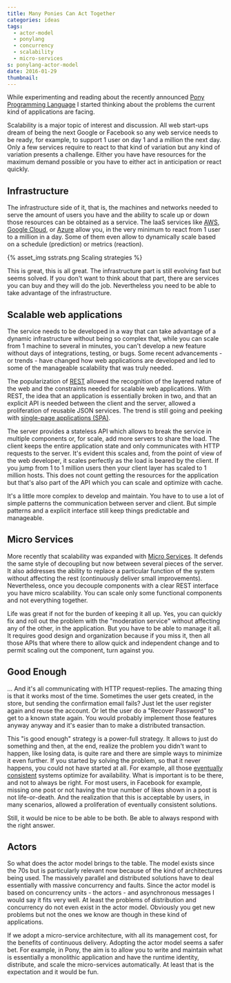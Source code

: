 ```yaml
---
title: Many Ponies Can Act Together
categories: ideas
tags:
  - actor-model
  - ponylang
  - concurrency
  - scalability
  - micro-services
s: ponylang-actor-model
date: 2016-01-29
thumbnail:
---
```


While experimenting and reading about the recently announced [Pony Programming 
Language][pony] I started thinking about the problems the current kind of 
applications are facing.

Scalability is a major topic of interest and discussion. All web start-ups 
dream of being the next Google or Facebook so any web service needs to be 
ready, for example, to support 1 user on day 1 and a million the next day. Only 
a few services require to react to that kind of variation but any kind of 
variation presents a challenge. Either you have have resources for the maximum 
demand possible or you have to either act in anticipation or react quickly. 

Infrastructure
--------------

The infrastructure side of it, that is, the machines and networks needed to 
serve the amount of users you have and the ability to scale up or down those 
resources can be obtained as a service. The IaaS services like [AWS], [Google 
Cloud], or [Azure] allow you, in the very minimum to react from 1 user to a 
million in a day. Some of them even allow to dynamically scale based on a 
schedule (prediction) or metrics (reaction).

{% asset_img sstrats.png Scaling strategies %}

This is great, this is all great. The infrastructure part is still evolving 
fast but seems solved. If you don't want to think about that part, there are 
services you can buy and they will do the job. Nevertheless you need to be able
to take advantage of the infrastructure.

Scalable web applications
-------------------------

The service needs to be developed in a way that can take advantage of a dynamic
infrastructure without being so complex that, while you can scale from 1 machine
to several in minutes, you can't develop a new feature without days of 
integrations, testing, or bugs. Some recent advancements - or trends - have 
changed how web applications are developed and led to some of the manageable 
scalability that was truly needed.

The popularization of [REST] allowed the recognition of the layered nature of 
the web and the constraints needed for scalable web applications. With REST, 
the idea that an application is essentially broken in two, and that an explicit 
API is needed between the client and the server, allowed a proliferation of 
reusable JSON services. The trend is still going and peeking with [single-page 
applications (SPA)][SPA].

The server provides a stateless API which allows to break the service in multiple
components or, for scale, add more servers to share the load. The client keeps
the entire application state and only communicates with HTTP requests to the 
server. It's evident this scales and, from the point of view of the web 
developer, it scales perfectly as the load is beared by the client. If you jump
from 1 to 1 million users then your client layer has scaled to 1 million hosts.
This does not count getting the resources for the application but that's also 
part of the API which you can scale and optimize with cache.

It's a little more complex to develop and maintain. You have to to use a lot of
simple patterns the communication between server and client. But simple patterns
and a explicit interface still keep things predictable and manageable.

Micro Services
--------------

More recently that scalability was expanded with [Micro Services]. It defends the
same style of decoupling but now between several pieces of the server. It also
addresses the ability to replace a particular function of the system without 
affecting the rest (continuously deliver small improvements). Nevertheless, once
you decouple components with a clear REST interface you have micro scalability.
You can scale only some functional components and not everything together.

Life was great if not for the burden of keeping it all up. Yes, you can quickly 
fix and roll out the problem with the "moderation service" without affecting 
any of the other, in the application. But you have to be able to manage it all. 
It requires good design and organization because if you miss it, then all those 
APIs that where there to allow quick and independent change and to permit 
scaling out the component, turn against you.

Good Enough
-----------

... And it's all communicating with HTTP request-replies. The amazing thing is 
that it works most of the time. Sometimes the user gets created, in the store, 
but sending the confirmation email fails? Just let the user register again and 
reuse the account. Or let the user do a "Recover Password" to get to a known 
state again. You would probably implement those features anyway anyway and it's 
easier than to make a distributed transaction.

This "is good enough" strategy is a power-full strategy. It allows to just do 
something and then, at the end, realize the problem you didn't want to happen, 
like losing data, is quite rare and there are simple ways to minimize it even 
further. If you started by solving the problem, so that it never happens, you 
could not have started at all. For example, all those [eventually consistent] 
systems optimize for availability. What is important is to be there, and not to 
always be right. For most users, in Facebook for example, missing one post or 
not having the true number of likes shown in a post is not life-or-death. And 
the realization that this is acceptable by users, in many scenarios, allowed a 
proliferation of eventually consistent solutions.

Still, it would be nice to be able to be both. Be able to always respond with the right answer. 

Actors
------

So what does the actor model brings to the table. The model exists since the 
70s but is particularly relevant now because of the kind of architectures being 
used. The massively parallel and distributed solutions have to deal essentially
with massive concurrency and faults. Since the actor model is based on
concurrency units - the actors - and asynchronous messages I would say it fits
very well. At least the problems of distribution and concurrency do not even
exist in the actor model. Obviously you get new problems but not the ones we
know are though in these kind of applications.

If we adopt a micro-service architecture, with all its management cost, for the
benefits of continuous delivery. Adopting the actor model seems a safer bet. For
example, in Pony, the aim is to allow you to write and maintain what is 
essentially a monolithic application and have the runtime identity, distribute, 
and scale the micro-services automatically. At least that is the expectation and
it would be fun.

[pony]: http://www.ponylang.org/
[AWS]: https://aws.amazon.com/ec2/
[Google Cloud]: https://cloud.google.com/
[Azure]: https://azure.microsoft.com/ 
[REST]: https://en.wikipedia.org/wiki/Representational_state_transfer
[SPA]: https://en.wikipedia.org/wiki/Single-page_application
[Micro Services]: https://en.wikipedia.org/wiki/Microservices
[eventually consistent]: https://en.wikipedia.org/wiki/Microservices